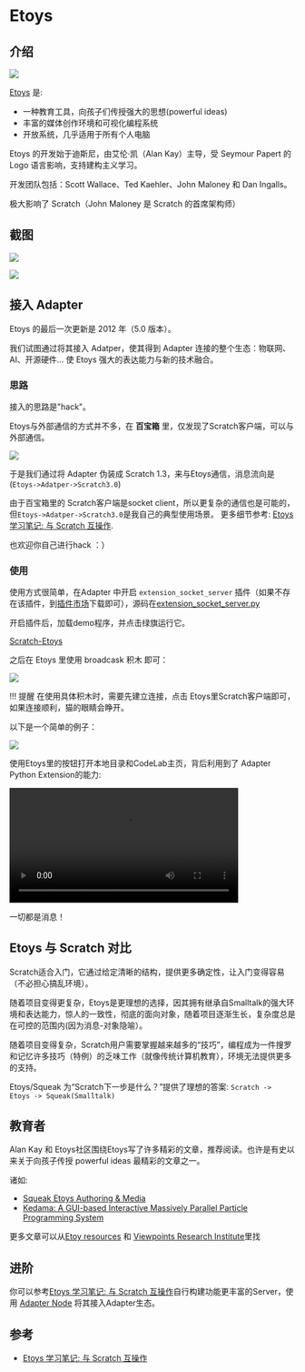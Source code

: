 # Etoys

## 介绍

![](/img/etoys-doThings.gif)

[Etoys](http://www.squeakland.org/) 是:

-   一种教育工具，向孩子们传授强大的思想(powerful ideas)
-   丰富的媒体创作环境和可视化编程系统
-   开放系统，几乎适用于所有个人电脑

Etoys 的开发始于迪斯尼，由艾伦·凯（Alan Kay）主导，受 Seymour Papert 的 Logo 语言影响，支持建构主义学习。

开发团队包括：Scott Wallace、Ted Kaehler、John Maloney 和 Dan Ingalls。

极大影响了 Scratch（John Maloney 是 Scratch 的首席架构师）

## 截图

![](/img/f5f4e17f5bf372c1ca4dd9852572320d.png)

![](/img/cd173ca2506612af447252da4d0ecb93.png)

## 接入 Adapter

Etoys 的最后一次更新是 2012 年（5.0 版本）。

我们试图通过将其接入 Adatper，使其得到 Adapter 连接的整个生态：物联网、AI、开源硬件... 使 Etoys 强大的表达能力与新的技术融合。

### 思路
接入的思路是"hack"。

Etoys与外部通信的方式并不多，在  **百宝箱** 里，仅发现了Scratch客户端，可以与外部通信。

![](/img/61a5c3971e42c1b893896a3819a7eb7b.png)

于是我们通过将 Adapter 伪装成 Scratch 1.3，来与Etoys通信，消息流向是(`Etoys->Adatper->Scratch3.0`)

由于百宝箱里的 Scratch客户端是socket client，所以更复杂的通信也是可能的，但`Etoys->Adatper->Scratch3.0`是我自己的典型使用场景。 更多细节参考: [Etoys 学习笔记: 与 Scratch 互操作](https://wwj718.github.io/post/%E5%B0%91%E5%84%BF%E7%BC%96%E7%A8%8B/etoys-learning-note/). 

也欢迎你自己进行hack ：）

### 使用
使用方式很简单，在Adapter 中开启 `extension_socket_server` 插件（如果不存在该插件，到[插件市场](/extension_guide/extension_market/)下载即可），源码在[extension_socket_server.py](https://github.com/CodeLabClub/codelab_adapter_extensions/blob/master/extensions_v3/extension_socket_server.py)

开启插件后，加载demo程序，并点击绿旗运行它。

[Scratch-Etoys](https://scratch-beta.codelab.club/?sb3url=https://adapter.codelab.club/sb3/Scratch-etoys.sb3)

之后在 Etoys 里使用 broadcask 积木 即可：

![](/img/3f30f15d9232524bfea6b571f3ccf993.png)

!!! 提醒
    在使用具体积木时，需要先建立连接，点击 Etoys里Scratch客户端即可，如果连接顺利，猫的眼睛会睁开。

以下是一个简单的例子：

![](/img/253ca954118ccc71d8a15a801eb23efa.png)

使用Etoys里的按钮打开本地目录和CodeLab主页，背后利用到了 Adapter Python Extension的能力:

<video width=80% src="/video/1605187287307932.mp4#t=0.001" controls="controls"></video>

一切都是消息！

## Etoys 与 Scratch 对比
Scratch适合入门，它通过给定清晰的结构，提供更多确定性，让入门变得容易（不必担心搞乱环境）。

随着项目变得更复杂，Etoys是更理想的选择，因其拥有继承自Smalltalk的强大环境和表达能力，惊人的一致性，彻底的面向对象，随着项目逐渐生长，复杂度总是在可控的范围内(因为消息-对象隐喻）。

随着项目变得复杂，Scratch用户需要掌握越来越多的“技巧”，编程成为一件搜罗和记忆许多技巧（特例）的乏味工作（就像传统计算机教育），环境无法提供更多的支持。

Etoys/Squeak 为“Scratch下一步是什么？”提供了理想的答案: `Scratch -> Etoys -> Squeak(Smalltalk)`

## 教育者
Alan Kay 和 Etoys社区围绕Etoys写了许多精彩的文章，推荐阅读。也许是有史以来关于向孩子传授 powerful ideas 最精彩的文章之一。

诸如:

*  [Squeak Etoys Authoring & Media](http://www.squeakland.org/content/articles/attach/etoys_n_authoring.pdf)
*  [Kedama: A GUI-based Interactive Massively Parallel Particle Programming System](http://www.vpri.org/pdf/tr2005001_ohshima_kedama.pdf)

更多文章可以从[Etoy resources](http://www.squeakland.org/resources/articles/) 和 [Viewpoints Research Institute](http://www.vpri.org/)里找


## 进阶
你可以参考[Etoys 学习笔记: 与 Scratch 互操作](https://wwj718.github.io/post/%E5%B0%91%E5%84%BF%E7%BC%96%E7%A8%8B/etoys-learning-note/)自行构建功能更丰富的Server，使用 [Adapter Node](/dev_guide/Adapter-Node/) 将其接入Adapter生态。

## 参考

-   [Etoys 学习笔记: 与 Scratch 互操作](https://wwj718.github.io/post/%E5%B0%91%E5%84%BF%E7%BC%96%E7%A8%8B/etoys-learning-note/)
